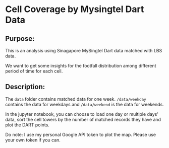 # Cell Coverage by Mysingtel Dart Data

## Purpose:
This is an analysis using Sinagapore MySingtel Dart data matched with LBS data.

We want to get some insights for the footfall distribution among different period of time for each cell.

## Description: 
The `data` folder contains matched data for one week. `/data/weekday` contains the data for weekdays and `/data/weekend` is the data for weekends.

In the jupyter notebook, you can choose to load one day or multiple days' data, sort the cell towers by the number of matched records they have and plot the DART points. 

Do note: I use my personal Google API token to plot the map. Please use your own token if you can. 
 


